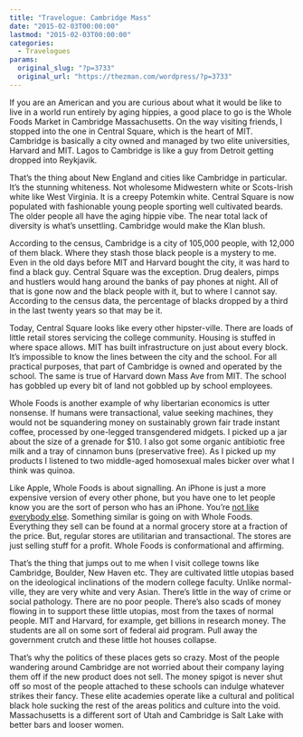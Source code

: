 ```yaml
---
title: "Travelogue: Cambridge Mass"
date: "2015-02-03T00:00:00"
lastmod: "2015-02-03T00:00:00"
categories:
  - Travelogues
params:
  original_slug: "?p=3733"
  original_url: "https://thezman.com/wordpress/?p=3733"
---
```


If you are an American and you are curious about what it would be like
to live in a world run entirely by aging hippies, a good place to go is
the Whole Foods Market in Cambridge Massachusetts. On the way visiting
friends, I stopped into the one in Central Square, which is the heart of
MIT. Cambridge is basically a city owned and managed by two elite
universities, Harvard and MIT. Lagos to Cambridge is like a guy from
Detroit getting dropped into Reykjavik.

That’s the thing about New England and cities like Cambridge in
particular. It’s the stunning whiteness. Not wholesome Midwestern white
or Scots-Irish white like West Virginia. It is a creepy Potemkin white.
Central Square is now populated with fashionable young people sporting
well cultivated beards. The older people all have the aging hippie vibe.
The near total lack of diversity is what’s unsettling. Cambridge would
make the Klan blush.

According to the census, Cambridge is a city of 105,000 people, with
12,000 of them black. Where they stash those black people is a mystery
to me. Even in the old days before MIT and Harvard bought the city, it
was hard to find a black guy. Central Square was the exception. Drug
dealers, pimps and hustlers would hang around the banks of pay phones at
night. All of that is gone now and the black people with it, but to
where I cannot say. According to the census data, the percentage of
blacks dropped by a third in the last twenty years so that may be it.

Today, Central Square looks like every other hipster-ville. There are
loads of little retail stores servicing the college community. Housing
is stuffed in where space allows. MIT has built infrastructure on just
about every block. It’s impossible to know the lines between the city
and the school. For all practical purposes, that part of Cambridge is
owned and operated by the school. The same is true of Harvard down Mass
Ave from MIT. The school has gobbled up every bit of land not gobbled up
by school employees.

Whole Foods is another example of why libertarian economics is utter
nonsense. If humans were transactional, value seeking machines, they
would not be squandering money on sustainably grown fair trade instant
coffee, processed by one-legged transgendered midgets. I picked up a jar
about the size of a grenade for $10. I also got some organic antibiotic
free milk and a tray of cinnamon buns (preservative free). As I picked
up my products I listened to two middle-aged homosexual males bicker
over what I think was quinoa.

Like Apple, Whole Foods is about signalling. An iPhone is just a more
expensive version of every other phone, but you have one to let people
know you are the sort of person who has an iPhone. You’re
<a href="https://www.youtube.com/watch?v=mmb7TU0OrOI" rel="noopener"
target="_blank">not like everybody else</a>. Something similar is going
on with Whole Foods. Everything they sell can be found at a normal
grocery store at a fraction of the price. But, regular stores are
utilitarian and transactional. The stores are just selling stuff for a
profit. Whole Foods is conformational and affirming.

That’s the thing that jumps out to me when I visit college towns like
Cambridge, Boulder, New Haven etc. They are cultivated little utopias
based on the ideological inclinations of the modern college faculty.
Unlike normal-ville, they are very white and very Asian. There’s little
in the way of crime or social pathology. There are no poor people.
There’s also scads of money flowing in to support these little utopias,
most from the taxes of normal people. MIT and Harvard, for example, get
billions in research money. The students are all on some sort of federal
aid program. Pull away the government crutch and these little hot houses
collapse.

That’s why the politics of these places gets so crazy. Most of the
people wandering around Cambridge are not worried about their company
laying them off if the new product does not sell. The money spigot is
never shut off so most of the people attached to these schools can
indulge whatever strikes their fancy. These elite academies operate like
a cultural and political black hole sucking the rest of the areas
politics and culture into the void. Massachusetts is a different sort of
Utah and Cambridge is Salt Lake with better bars and looser women.

 
